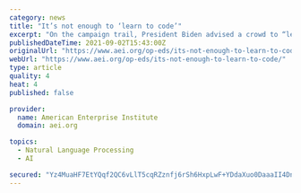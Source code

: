 ```yaml
---
category: news
title: "It’s not enough to ‘learn to code’"
excerpt: "On the campaign trail, President Biden advised a crowd to “learn to program” in an attempt to address their concerns about job security in a changing economy. Suggesting they “learn to think” would have been better advice."
publishedDateTime: 2021-09-02T15:43:00Z
originalUrl: "https://www.aei.org/op-eds/its-not-enough-to-learn-to-code/"
webUrl: "https://www.aei.org/op-eds/its-not-enough-to-learn-to-code/"
type: article
quality: 4
heat: 4
published: false

provider:
  name: American Enterprise Institute
  domain: aei.org

topics:
  - Natural Language Processing
  - AI

secured: "Yz4MuaHF7EtYQqf2QC6vLlT5cqRZznfj6rSh6HxpLwF+YDdaXuo0DaaaII4Dn9UrMSnjmf1bLSA76qlgnRQfNCAr2RPRTWXTFcIbX00MzTjPndOEvBrgPNxU3hCGL3j8aD1BkhbFQ9TAbcE7NIToAYj6vW5DtU3Nxb7J7gsysAB1i9l0G9zXfrnSceyJe9PXQ4v3Ms3kijy/rcOpg0FW/cq6iasAuOoaThrqLkYbTgjcbfRcl+qxovBxVggyGbq9Spglx84sY12PHdsAYka4JyCZAX5ZRIAzsrJqODlKeMz//W0Cc6ip9Ac/wMXWmTfx8UaRNpMVIVS5JAvBJQGZNntEaDZTP9iqWgt5FPuEW+c=;26ON5EgV3cxEuBLvnnZ60Q=="
---
```



